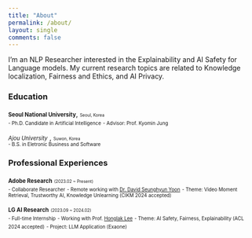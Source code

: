 ```yaml
---
title: "About"
permalink: /about/
layout: single
comments: false
---
```


I’m an NLP Researcher interested in the Explainability and AI Safety for Language models.
My current research topics are related to Knowledge localization, Fairness and Ethics, and AI Privacy.

### Education

<span style="font-size:80%">**Seoul National University**</span>, <span style="font-size:60%">Seoul, Korea</span>  
<span style="font-size:70%">- Ph.D. Candidate in Artificial Intelligence</span>
<span style="font-size:70%">- Advisor: Prof. Kyomin Jung</span>


*<span style="font-size:80%">*Ajou University**</span> , <span style="font-size:60%">Suwon, Korea</span>   
<span style="font-size:70%">- B.S. in Eletronic Business and Software</span>


### Professional Experiences

<span style="font-size:80%">**Adobe Research**</span> <span style="font-size:60%">(2023.02 ~ Present)</span>  
<span style="font-size:70%">- Collaborate Researcher</span>
<span style="font-size:70%">- Remote working with [Dr. David Seunghyun Yoon](https://david-yoon.github.io/)</span>
<span style="font-size:70%">- Theme: Video Moment Retrieval, Trustworthy AI, Knowledge Unlearning (CIKM 2024 accepted)</span>

<span style="font-size:80%">**LG AI Research**</span> <span style="font-size:60%">(2023.09 ~ 2024.02)</span>  
<span style="font-size:70%">- Full-time Internship</span>
<span style="font-size:70%">- Working with Prof. [Honglak Lee](https://web.eecs.umich.edu/~honglak/)</span>
<span style="font-size:70%">- Theme: AI Safety, Fairness, Explainability (ACL 2024 accepted)</span>
<span style="font-size:70%">- Project: LLM Application (Exaone)</span>

